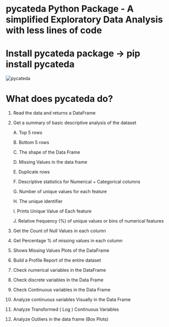 # pycateda Python Package - A simplified Exploratory Data Analysis with less lines of code
# Install pycateda package ->  pip install pycateda

![pycateda](https://miro.medium.com/max/658/1*0JSGjWN6mXIShXvkam-Q2A.png)

# What does pycateda do?

1. Read the data and returns a DataFrame
2. Get a summary of basic descriptive analysis of the dataset

   A. Top 5 rows
   
   B. Bottom 5 rows
   
   C. The shape of the Data Frame
   
   D. Missing Values in the data frame
   
   E. Duplicate rows
   
   F. Descriptive statistics for Numerical + Categorical columns
   
   G. Number of unique values for each feature
   
   H. The unique identifier
   
   I. Prints Unique Value of Each feature
   
   J. Relative frequency (%) of unique values or bins of numerical features
   
3. Get the Count of Null Values in each column
4. Get Percentage % of missing values in each column
5. Shows Missing Values Plots of the DataFrame
6. Build a Profile Report of the entire dataset
7. Check numerical variables in the DataFrame
8. Check discrete variables in the Data Frame
9. Check Continuous variables in the Data Frame
10. Analyze continuous variables Visually in the Data Frame
11. Analyze Transformed ( Log ) Continuous Variables
12. Analyze Outliers in the data frame (Box Plots)
